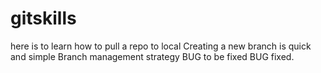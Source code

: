 # gitskills
here is to learn how to pull a repo to local
Creating a new branch is quick and simple
Branch management strategy
BUG to be fixed
BUG fixed.
